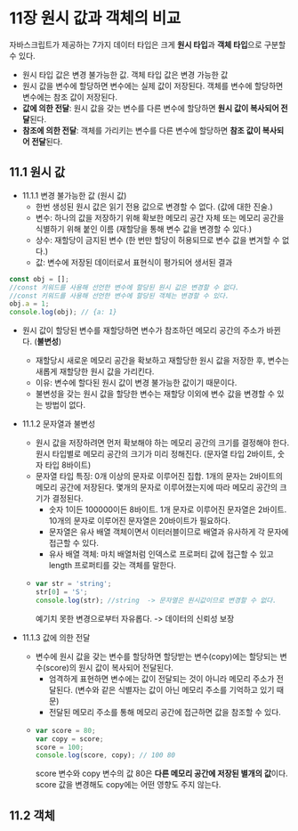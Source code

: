 # 11장 원시 값과 객체의 비교
자바스크립트가 제공하는 7가지 데이터 타입은 크게 **원시 타입**과 **객체 타입**으로 구분할 수 있다.
  - 원시 타입 값은 변경 불가능한 값. 객체 타입 값은 변경 가능한 값
  - 원시 값을 변수에 할당하면 변수에는 실제 값이 저장된다. 객체를 변수에 할당하면 변수에는 참조 값이 저장된다.
  - **값에 의한 전달**: 원시 값을 갖는 변수를 다른 변수에 할당하면 **원시 값이 복사되어 전달**된다.
  - **참조에 의한 전달**: 객체를 가리키는 변수를 다른 변수에 할당하면 **참조 값이 복사되어 전달**된다.

## 11.1 원시 값
- 11.1.1 변경 불가능한 값 (원시 값)
  - 한번 생성된 원시 값은 읽기 전용 값으로 변경할 수 없다. (값에 대한 진술.)
  - 변수: 하나의 값을 저장하기 위해 확보한 메모리 공간 자체 또는 메모리 공간을 식별하기 위해 붙인 이름 (재할당을 통해 변수 값을 변경할 수 있다.)
  - 상수: 재할당이 금지된 변수 (한 번만 할당이 허용되므로 변수 값을 변겨할 수 없다.)
  - 값: 변수에 저장된 데이터로서 표현식이 평가되어 생서된 결과
```jsx
const obj = [];
//const 키워드를 사용해 선언한 변수에 할당된 원시 값은 변경할 수 없다.
//const 키워드를 사용해 선언한 변수에 할당된 객체는 변경할 수 있다.
obj.a = 1; 
console.log(obj); // {a: 1}
```

  - 원시 값이 할당된 변수를 재할당하면 변수가 참조하던 메모리 공간의 주소가 바뀐다. (**불변성**)
    - 재할당시 새로운 메모리 공간을 확보하고 재할당한 원시 값을 저장한 후, 변수는 새롭게 재할당한 원시 값을 가리킨다.
    - 이유: 변수에 할다된 원시 값이 변경 불가능한 값이기 때문이다.
    - 불변성을 갖는 원시 값을 할당한 변수는 재할당 이외에 변수 값을 변경할 수 있는 방법이 없다.

- 11.1.2 문자열과 불변성
  - 원시 값을 저장하려면 먼저 확보해야 하는 메모리 공간의 크기를 결정해야 한다. 원시 타입별로 메모리 공간의 크기가 미리 정해진다. (문자열 타입 2바이트, 숫자 타입 8바이트)
  - 문자열 타입 특징: 0개 이상의 문자로 이루어진 집합. 1개의 문자는 2바이트의 메모리 공간에 저장된다. 몇개의 문자로 이루어졌는지에 따라 메모리 공간의 크기가 결정된다.
    - 숫자 1이든 100000이든 8바이트. 1개 문자로 이루어진 문자열은 2바이트. 10개의 문자로 이루어진 문자열은 20바이트가 필요하다.
    - 문자열은 유사 배열 객체이면서 이터러블이므로 배열과 유사하게 각 문자에 접근할 수 있다.
    - 유사 배열 객체: 마치 배열처럼 인덱스로 프로퍼티 값에 접근할 수 있고 length 프로퍼티를 갖는 객체를 말한다.
  - ```jsx
    var str = 'string';
    str[0] = 'S';
    console.log(str); //string  -> 문자열은 원시값이므로 변경할 수 없다.
    ```
    예기치 못한 변경으로부터 자유롭다. -> 데이터의 신뢰성 보장

- 11.1.3 값에 의한 전달
  - 변수에 원시 값을 갖는 변수를 할당하면 할당받는 변수(copy)에는 할당되는 변수(score)의 원시 값이 복사되어 전달된다.
    - 엄격하게 표현하면 변수에는 값이 전달되는 것이 아니라 메모리 주소가 전달된다. (변수와 같은 식별자는 값이 아닌 메모리 주소를 기억하고 있기 때문)
    - 전달된 메모리 주소를 통해 메모리 공간에 접근하면 값을 참조할 수 있다.
  - ```jsx
    var score = 80;
    var copy = score;
    score = 100;
    console.log(score, copy); // 100 80
    ```
    score 변수와 copy 변수의 값 80은 **다른 메모리 공간에 저장된 별개의 값**이다. score 값을 변경해도 copy에는 어떤 영향도 주지 않는다.


## 11.2 객체
